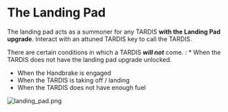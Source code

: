 # The Landing Pad

The landing pad acts as a summoner for any TARDIS **with the Landing Pad upgrade**.
Interact with an attuned TARDIS key to call the TARDIS. 

There are certain conditions in which a TARDIS ***will not*** come.
: * When the TARDIS does not have the landing pad upgrade unlocked.
* When the Handbrake is engaged
* When the TARDIS is taking off / landing
* When the TARDIS does not have enough fuel

![landing_pad.png](landing_pad.png)